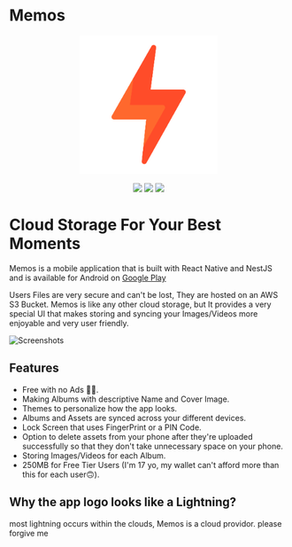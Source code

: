 <div alig"center">
    <h1>Memos</h1>
    <p align="center"><img width="250px" src="/AppLogo.png"/></p>
    <div align="center">
        <img src="https://img.shields.io/badge/react_native-%2320232a.svg?style=for-the-badge&logo=react&logoColor=%2361DAFB" />
        <img src="https://img.shields.io/badge/nestjs-%23E0234E.svg?style=for-the-badge&logo=nestjs&logoColor=white" />
        <img src="https://img.shields.io/badge/AWS-%23FF9900.svg?style=for-the-badge&logo=amazon-aws&logoColor=white" />
    </div>
</div>


# Cloud Storage For Your Best Moments

Memos is a mobile application that is built with React Native and NestJS and is available for Android on [Google Play](https://play.google.com/store/apps/details?id=com.yassineldeeb.memosapp)

Users Files are very secure and can't be lost, They are hosted on an AWS S3 Bucket.
Memos is like any other cloud storage, but It provides a very special UI that makes storing and syncing your Images/Videos more enjoyable and very user friendly.

![Screenshots](https://i.ibb.co/jVKsnrN/screens.png)

## Features

- Free with no Ads 🙅‍♂️.
- Making Albums with descriptive Name and Cover Image.
- Themes to personalize how the app looks.
- Albums and Assets are synced across your different devices.
- Lock Screen that uses FingerPrint or a PIN Code.
- Option to delete assets from your phone after they're uploaded successfully so that they don't take unnecessary space on your phone.
- Storing Images/Videos for each Album.
- 250MB for Free Tier Users (I'm 17 yo, my wallet can't afford more than this for each user🙃).


## Why the app logo looks like a Lightning?

most lightning occurs within the clouds, Memos is a cloud providor. please forgive me
